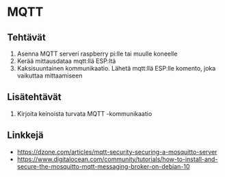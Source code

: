 
# MQTT

## Tehtävät

 1. Asenna MQTT serveri raspberry pi:lle tai muulle koneelle
 2. Kerää mittausdataa mqtt:llä ESP:ltä
 3. Kaksisuuntainen kommunikaatio. Lähetä mqtt:llä ESP:lle komento, joka vaikuttaa mittaamiseen

## Lisätehtävät

 1. Kirjoita keinoista turvata MQTT -kommunikaatio

## Linkkejä

 * https://dzone.com/articles/mqtt-security-securing-a-mosquitto-server
 * https://www.digitalocean.com/community/tutorials/how-to-install-and-secure-the-mosquitto-mqtt-messaging-broker-on-debian-10
